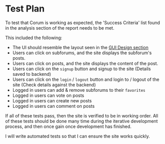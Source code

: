 # Test Plan

To test that Corum is working as expected, the 'Success Criteria' list found in
the analysis section of the report needs to be met.

This included the following:

* The UI should resemble the layout seen in the
  [GUI Design section](#gui-design)
* Users can click on subforums, and the site displays the subforum's posts.
* Users can click on posts, and the site displays the content of the post.
* Users can click on the `signup` button and signup to the site (Details saved
  to backend)
* Users can click on the `login` / `logout` button and login to / logout of the
  site (Check details against the backend)
* Logged in users can add & remove subforums to their `favorites`
* Logged in users can vote on posts
* Logged in users can create new posts
* Logged in users can comment on posts

If all of these tests pass, then the site is verified to be in working order.
All of these tests should be done many time during the iterative development
process, and then once gain once development has finished.

I will write automated tests so that I can ensure the site works quickly.

